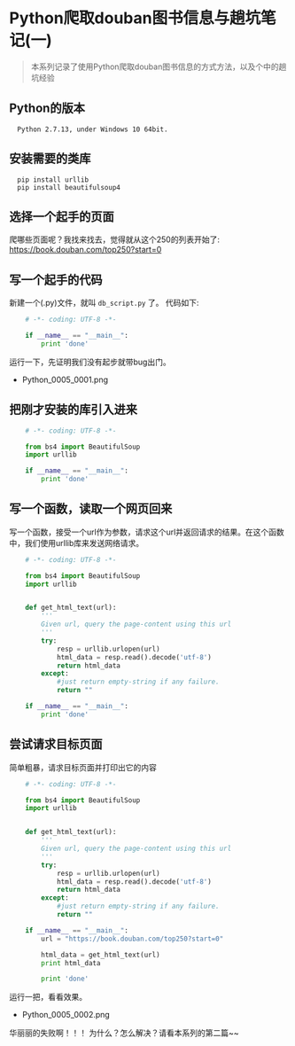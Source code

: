 # Python爬取douban图书信息与趟坑笔记(一)

> 本系列记录了使用Python爬取douban图书信息的方式方法，以及个中的趟坑经验

## Python的版本
```
  Python 2.7.13, under Windows 10 64bit.
```

## 安装需要的类库
```shell
  pip install urllib
  pip install beautifulsoup4
```

## 选择一个起手的页面
爬哪些页面呢？我找来找去，觉得就从这个250的列表开始了: https://book.douban.com/top250?start=0

## 写一个起手的代码
新建一个(.py)文件，就叫 ```db_script.py``` 了。
代码如下:
```python
    # -*- coding: UTF-8 -*-    

    if __name__ == "__main__":
        print 'done'
```
运行一下，先证明我们没有起步就带bug出门。
- Python_0005_0001.png

## 把刚才安装的库引入进来
```python
    # -*- coding: UTF-8 -*-

    from bs4 import BeautifulSoup
    import urllib

    if __name__ == "__main__":
        print 'done'
```

## 写一个函数，读取一个网页回来
写一个函数，接受一个url作为参数，请求这个url并返回请求的结果。在这个函数中，我们使用urllib库来发送网络请求。
```python
    # -*- coding: UTF-8 -*-

    from bs4 import BeautifulSoup
    import urllib


    def get_html_text(url):
        '''
        Given url, query the page-content using this url
        '''
        try:
            resp = urllib.urlopen(url)
            html_data = resp.read().decode('utf-8')
            return html_data
        except:
            #just return empty-string if any failure.
            return ""

    if __name__ == "__main__":
        print 'done'
```

## 尝试请求目标页面
简单粗暴，请求目标页面并打印出它的内容
```python
    # -*- coding: UTF-8 -*-

    from bs4 import BeautifulSoup
    import urllib


    def get_html_text(url):
        '''
        Given url, query the page-content using this url
        '''
        try:
            resp = urllib.urlopen(url)
            html_data = resp.read().decode('utf-8')
            return html_data
        except:
            #just return empty-string if any failure.
            return ""

    if __name__ == "__main__":
        url = "https://book.douban.com/top250?start=0"

        html_data = get_html_text(url)
        print html_data

        print 'done'
```
运行一把，看看效果。
- Python_0005_0002.png

华丽丽的失败啊！！！
为什么？怎么解决？请看本系列的第二篇~~
